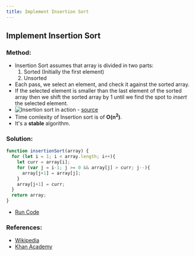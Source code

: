 ```yaml
---
title: Implement Insertion Sort
---
```

## Implement Insertion Sort

### Method:
- Insertion Sort assumes that array is divided in two parts:
  1. Sorted (Initially the first element)
  2. Unsorted
- Each pass, we select an element, and check it against the sorted array.
- If the selected element is smaller than the last element of the sorted array then we shift the sorted array by 1 until we find the spot to *insert* the selected element.
- ![Insertion sort in action](https://upload.wikimedia.org/wikipedia/commons/0/0f/Insertion-sort-example-300px.gif) - [source](https://en.wikipedia.org/wiki/Insertion_sort)
- Time comlexity of Insertion sort is of **O(n<sup>2</sup>)**.
- It's a **stable** algorithm.

### Solution:
```js
function insertionSort(array) {
  for (let i = 1; i < array.length; i++){
    let curr = array[i];
    for (var j = i-1; j >= 0 && array[j] > curr; j--){
      array[j+1] = array[j];
    }
    array[j+1] = curr;
  }
  return array;
}
```
- [Run Code](https://repl.it/@ezioda004/Insertion-Sort)

### References:

- [Wikipedia](https://en.wikipedia.org/wiki/Insertion_sort)
- [Khan Academy](https://www.youtube.com/watch?v=lCzQvQr8Utw)

